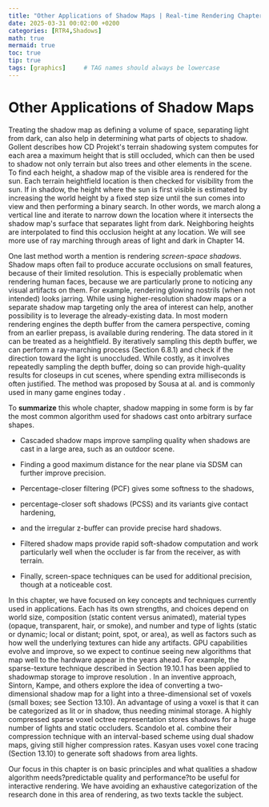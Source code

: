 ```yaml
---
title: "Other Applications of Shadow Maps | Real-time Rendering Chapter 7.10"
date: 2025-03-31 00:02:00 +0200
categories: [RTR4,Shadows]
math: true
mermaid: true
toc: true
tip: true
tags: [graphics]     # TAG names should always be lowercase
---
```

# Other Applications of Shadow Maps

Treating the shadow map as defining a volume of space, separating light from dark, can also help in determining what parts of objects to shadow. Gollent  describes how CD Projekt's terrain shadowing system computes for each area a maximum height that is still occluded, which can then be used to shadow not only terrain but also trees and other elements in the scene. To find each height, a shadow map of the visible area is rendered for the sun. Each terrain heightfield location is then checked for visibility from the sun. If in shadow, the height where the sun is first visible is estimated by increasing the world height by a fixed step size until the sun comes into view and then performing a binary search. In other words, we march along a vertical line and iterate to narrow down the location where it intersects the shadow map's surface that separates light from dark. Neighboring heights are interpolated to find this occlusion height at any location. We will see more use of ray marching through areas of light and dark in Chapter 14.

One last method worth a mention is rendering *screen-space shadows*. Shadow maps often fail to produce accurate occlusions on small features, because of their limited resolution. This is especially problematic when rendering human faces, because we are particularly prone to noticing any visual artifacts on them. For example, rendering glowing nostrils (when not intended) looks jarring. While using higher-resolution shadow maps or a separate shadow map targeting only the area of interest can help, another possibility is to leverage the already-existing data. In most modern rendering engines the depth buffer from the camera perspective, coming from an earlier prepass, is available during rendering. The data stored in it can be treated as a heightfield. By iteratively sampling this depth buffer, we can perform a ray-marching process (Section 6.8.1) and check if the direction toward the light is unoccluded. While costly, as it involves repeatedly sampling the depth buffer, doing so can provide high-quality results for closeups in cut scenes, where spending extra milliseconds is often justified. The method was proposed by Sousa at al.  and is commonly used in many game engines today .

To **summarize** this whole chapter, shadow mapping in some form is by far the most common algorithm used for shadows cast onto arbitrary surface shapes. 

- Cascaded shadow maps improve sampling quality when shadows are cast in a large area, such as an outdoor scene. 

- Finding a good maximum distance for the near plane via SDSM can further improve precision. 

- Percentage-closer filtering (PCF) gives some softness to the shadows, 

- percentage-closer soft shadows (PCSS) and its variants give contact hardening,

- and the irregular z-buffer can provide precise hard shadows. 

- Filtered shadow maps provide rapid soft-shadow computation and work particularly well when the occluder is far from the receiver, as with terrain. 

- Finally, screen-space techniques can be used for additional precision, though at a noticeable cost.

In this chapter, we have focused on key concepts and techniques currently used in applications. Each has its own strengths, and choices depend on world size, composition (static content versus animated), material types (opaque, transparent, hair, or smoke), and number and type of lights (static or dynamic; local or distant; point, spot, or area), as well as factors such as how well the underlying textures can hide any artifacts. GPU capabilities evolve and improve, so we expect to continue seeing new algorithms that map well to the hardware appear in the years ahead. For example, the sparse-texture technique described in Section 19.10.1 has been applied to shadowmap storage to improve resolution . In an inventive approach, Sintorn, Kampe, and others  explore the idea of converting a two-dimensional shadow map for a light into a three-dimensional set of voxels (small boxes; see Section 13.10). An advantage of using a voxel is that it can be categorized as lit or in shadow, thus needing minimal storage. A highly compressed sparse voxel octree representation stores shadows for a huge number of lights and static occluders. Scandolo et al.  combine their compression technique with an interval-based scheme using dual shadow maps, giving still higher compression rates. Kasyan  uses voxel cone tracing (Section 13.10) to generate soft shadows from area lights.

Our focus in this chapter is on basic principles and what qualities a shadow algorithm needs?predictable quality and performance?to be useful for interactive rendering. We have avoiding an exhaustive categorization of the research done in this area of rendering, as two texts tackle the subject.


<!--
regex:\[\d+(?:,\s*\d+)*\]
## Lists

### Ordered list

1. Firstly
2. Secondly
3. Thirdly

### Unordered list

- Chapter
  + Section
    * Paragraph

### ToDo list

- [ ] Job
  + [x] Step 1
  + [x] Step 2
  + [ ] Step 3

### Description list

Sun
: the star around which the earth orbits

Moon
: the natural satellite of the earth, visible by reflected light from the sun

## Block Quote

> This line shows the _block quote_.

## Prompts

> An example showing the `tip` type prompt.
{: .prompt-tip }

> An example showing the `info` type prompt.
{: .prompt-info }

> An example showing the `warning` type prompt.
{: .prompt-warning }

> An example showing the `danger` type prompt.
{: .prompt-danger }

## Footnote

Click the hook will locate the footnote[^footnote], and here is another footnote[^fn-nth-2].

## Inline code

This is an example of `Inline Code`.

## Filepath

Here is the `/path/to/the/file.extend`{: .filepath}.

### Dark/Light mode & Shadow

The image below will toggle dark/light mode based on theme preference, notice it has shadows.

![light mode only](/posts/20190808/devtools-light.png){: .light .w-75 .shadow .rounded-10 w='1212' h='668' }
![dark mode only](/posts/20190808/devtools-dark.png){: .dark .w-75 .shadow .rounded-10 w='1212' h='668' }


## Reverse Footnote

[^footnote]: The footnote source
[^fn-nth-2]: The 2nd footnote source
-->
